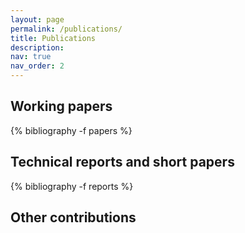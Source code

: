 ```yaml
---
layout: page
permalink: /publications/
title: Publications
description:
nav: true
nav_order: 2
---
```


## Working papers
<!-- _pages/publications.md -->
<div class="publications">

{% bibliography -f papers %}
</div>

## Technical reports and short papers
<!-- _pages/publications.md -->
<div class="publications">

{% bibliography -f reports %}

</div>

## Other contributions

